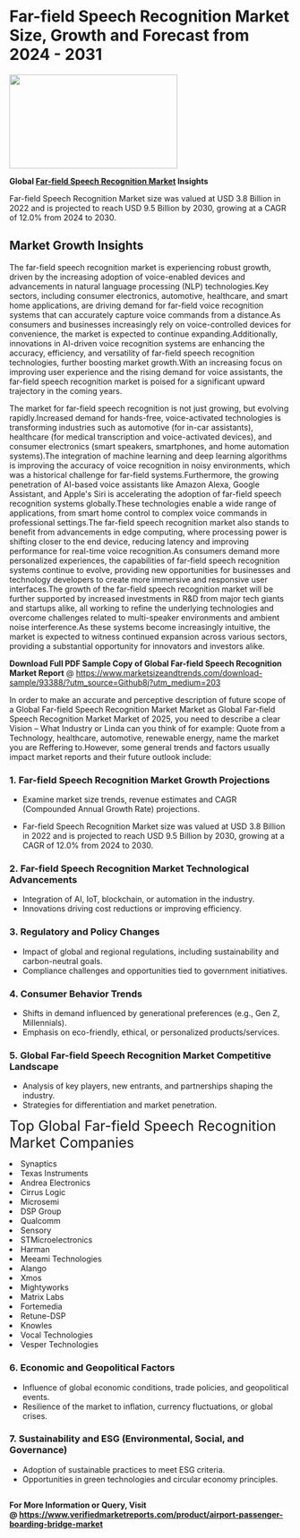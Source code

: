 <H1>Far-field Speech Recognition Market Size, Growth and Forecast from 2024 - 2031</H1><img class="aligncenter size-medium wp-image-584254" src="https://thirdeyenews.in/wp-content/uploads/2024/09/Global-Market-Research-300x168.jpeg" alt="" width="300" height="168" /><p><strong>Global&nbsp;<a href="https://www.marketsizeandtrends.com/download-sample/93388/?utm_source=Github8j?utm_medium=203">Far-field Speech Recognition Market</a> Insights</strong></p><p>Far-field Speech Recognition Market size was valued at USD 3.8 Billion in 2022 and is projected to reach USD 9.5 Billion by 2030, growing at a CAGR of 12.0% from 2024 to 2030.</p><p><h2>Market Growth Insights</h2> <p>The far-field speech recognition market is experiencing robust growth, driven by the increasing adoption of voice-enabled devices and advancements in natural language processing (NLP) technologies.Key sectors, including consumer electronics, automotive, healthcare, and smart home applications, are driving demand for far-field voice recognition systems that can accurately capture voice commands from a distance.As consumers and businesses increasingly rely on voice-controlled devices for convenience, the market is expected to continue expanding.Additionally, innovations in AI-driven voice recognition systems are enhancing the accuracy, efficiency, and versatility of far-field speech recognition technologies, further boosting market growth.With an increasing focus on improving user experience and the rising demand for voice assistants, the far-field speech recognition market is poised for a significant upward trajectory in the coming years.</p> <p>The market for far-field speech recognition is not just growing, but evolving rapidly.Increased demand for hands-free, voice-activated technologies is transforming industries such as automotive (for in-car assistants), healthcare (for medical transcription and voice-activated devices), and consumer electronics (smart speakers, smartphones, and home automation systems).The integration of machine learning and deep learning algorithms is improving the accuracy of voice recognition in noisy environments, which was a historical challenge for far-field systems.Furthermore, the growing penetration of AI-based voice assistants like Amazon Alexa, Google Assistant, and Apple's Siri is accelerating the adoption of far-field speech recognition systems globally.These technologies enable a wide range of applications, from smart home control to complex voice commands in professional settings.The far-field speech recognition market also stands to benefit from advancements in edge computing, where processing power is shifting closer to the end device, reducing latency and improving performance for real-time voice recognition.As consumers demand more personalized experiences, the capabilities of far-field speech recognition systems continue to evolve, providing new opportunities for businesses and technology developers to create more immersive and responsive user interfaces.The growth of the far-field speech recognition market will be further supported by increased investments in R&D from major tech giants and startups alike, all working to refine the underlying technologies and overcome challenges related to multi-speaker environments and ambient noise interference.As these systems become increasingly intuitive, the market is expected to witness continued expansion across various sectors, providing a substantial opportunity for innovators and investors alike.</p> <p><span class=""><strong>Download Full PDF Sample Copy of Global Far-field Speech Recognition Market Report</strong> @ <a href="https://www.marketsizeandtrends.com/download-sample/93388/?utm_source=Github8j?utm_medium=203" target="_blank">https://www.marketsizeandtrends.com/download-sample/93388/?utm_source=Github8j?utm_medium=203</a></span></p><p>In order to make an accurate and perceptive description of future scope of a Global&nbsp;Far-field Speech Recognition Market Market as Global&nbsp;Far-field Speech Recognition Market Market of 2025, you need to describe a clear Vision &ndash; What Industry or Linda can you think of for example: Quote from a Technology, healthcare, automotive, renewable energy, name the market you are Reffering to.However, some general trends and factors usually impact market reports and their future outlook include:</p><h3>1.&nbsp;<strong>Far-field Speech Recognition Market Growth Projections</strong></h3><ul><li>Examine market size trends, revenue estimates and CAGR (Compounded Annual Growth Rate) projections.</li><li><p>Far-field Speech Recognition Market size was valued at USD 3.8 Billion in 2022 and is projected to reach USD 9.5 Billion by 2030, growing at a CAGR of 12.0% from 2024 to 2030.</p></li></ul><h3>2.&nbsp;<strong>Far-field Speech Recognition Market Technological Advancements</strong></h3><ul><li>Integration of AI, IoT, blockchain, or automation in the industry.</li><li>Innovations driving cost reductions or improving efficiency.</li></ul><h3>3.&nbsp;<strong>Regulatory and Policy Changes</strong></h3><ul><li>Impact of global and regional regulations, including sustainability and carbon-neutral goals.</li><li>Compliance challenges and opportunities tied to government initiatives.</li></ul><h3>4.&nbsp;<strong>Consumer Behavior Trends</strong></h3><ul><li>Shifts in demand influenced by generational preferences (e.g., Gen Z, Millennials).</li><li>Emphasis on eco-friendly, ethical, or personalized products/services.</li></ul><h3>5.&nbsp;<strong>Global Far-field Speech Recognition Market Competitive Landscape</strong></h3><ul><li>Analysis of key players, new entrants, and partnerships shaping the industry.</li><li>Strategies for differentiation and market penetration.</li></ul><p data-pm-slice="1 1 []"><span style="color: inherit; font-family: inherit; font-size: 25px;">Top Global Far-field Speech Recognition Market Companies</span></p><div class="" data-test-id=""><p><li>Synaptics</li><li> Texas Instruments</li><li> Andrea Electronics</li><li> Cirrus Logic</li><li> Microsemi</li><li> DSP Group</li><li> Qualcomm</li><li> Sensory</li><li> STMicroelectronics</li><li> Harman</li><li> Meeami Technologies</li><li> Alango</li><li> Xmos</li><li> Mightyworks</li><li> Matrix Labs</li><li> Fortemedia</li><li> Retune-DSP</li><li> Knowles</li><li> Vocal Technologies</li><li> Vesper Technologies</li></p></div><h3>6.&nbsp;<strong>Economic and Geopolitical Factors</strong></h3><ul><li>Influence of global economic conditions, trade policies, and geopolitical events.</li><li>Resilience of the market to inflation, currency fluctuations, or global crises.</li></ul><h3>7.&nbsp;<strong>Sustainability and ESG (Environmental, Social, and Governance)</strong></h3><ul><li>Adoption of sustainable practices to meet ESG criteria.</li><li>Opportunities in green technologies and circular economy principles.</li></ul><h2><strong style="font-size: 14px;">For More Information or Query, Visit @&nbsp;</strong><a style="background-color: #ffffff; font-size: 14px;" href="https://www.marketsizeandtrends.com/report/far-field-speech-recognition-market/" target="_blank">https://www.verifiedmarketreports.com/product/airport-passenger-boarding-bridge-market</a></h2>